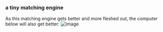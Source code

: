 ### a tiny matching engine
<!-- ![EPIC_ORDER_BOOK](https://user-images.githubusercontent.com/49330057/221149625-cccbac6c-20e4-44a9-a931-daef102f9413.png) -->

As this matching engine gets better and more fleshed out, the computer below will also get better:
![image](https://i.pinimg.com/736x/8c/35/7c/8c357ce6561a493a3aa73b5138b89f74--commodore-amiga-my-last.jpg)

